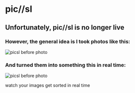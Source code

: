 # pic//sl
## Unfortunately, pic//sl is no longer live
### However, the general idea is I took photos like this:
![picsl before photo](http://m-ttriley.github.io/picsl_before.jpg)

### And turned them into something this in real time:
![picsl before photo](http://m-ttriley.github.io/picsl_after.png)
  
watch your images get sorted in real time

